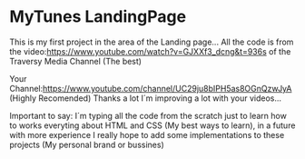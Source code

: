 # MyTunes LandingPage
 This is my first project in the area of the Landing page... All the code is from the video:https://www.youtube.com/watch?v=GJXXf3_dcng&t=936s  of the Traversy Media Channel (The best)

Your Channel:https://www.youtube.com/channel/UC29ju8bIPH5as8OGnQzwJyA (Highly Recomended) Thanks a lot  I´m improving a lot with your videos... 

Important to say: I´m typing all the code from the scratch just to learn how to works everyting about HTML and CSS (My best ways to learn), in a future with more experience I really hope to add some implementations to these projects (My personal brand or bussines)  
